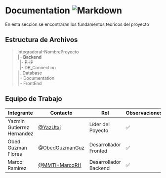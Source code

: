 
# Documentation ![Markdown](https://img.shields.io/badge/Markdown-000000?style=for-the-badge&logo=markdown&logoColor=white)


 En esta sección se encontraran los fundamentos teoricos del proyecto
## Estructura de Archivos
>IntegradoraI-NombreProyecto<br>
>**| - Backend** <br>
>&nbsp;&nbsp;|- PHP<br>
>&nbsp;&nbsp;|- DB_Connection<br>
>| . Database<br>
>| - Documentation<br>
>| - FrontEnd

## Equipo de Trabajo

|Integrante|Contacto|Rol|Observaciones|
|------------|--------|---|---|
|Yazmin Gutierrez Hernandez|[@YazUtxj](https://github.com/YazUtxj)|Líder del Poyecto |✅|
|Obed Guzman Flores |[@ObedGuzmanGuz](https://github.com/ObedGuzmanGuz)|Desarrollador Fronted|✅|
|Marco Ramirez |[@MMTI-MarcoRH](https://github.com/MTI-MarcoRH)|Desarrollador Backend |✅|